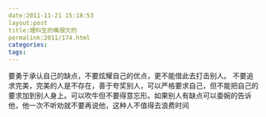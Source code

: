```yaml
---
date:2011-11-21 15:18:53
layout:post
title:理科生的嘴很欠的
permalink:2011/174.html
categories:
tags:
---
```



要勇于承认自己的缺点，不要炫耀自己的优点，更不能借此去打击别人。 不要追求完美，完美的人是不存在，善于夸奖别人，可以严格要求自己，但不能把自己的要求加到别人身上。可以吹牛但不要得意忘形。如果别人有缺点可以委婉的告诉他，他一次不听劝就不要再说他，这种人不值得去浪费时间
